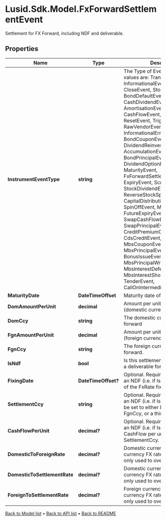 # Lusid.Sdk.Model.FxForwardSettlementEvent
Settlement for FX Forward, including NDF and deliverable.

## Properties

Name | Type | Description | Notes
------------ | ------------- | ------------- | -------------
**InstrumentEventType** | **string** | The Type of Event. The available values are: TransitionEvent, InformationalEvent, OpenEvent, CloseEvent, StockSplitEvent, BondDefaultEvent, CashDividendEvent, AmortisationEvent, CashFlowEvent, ExerciseEvent, ResetEvent, TriggerEvent, RawVendorEvent, InformationalErrorEvent, BondCouponEvent, DividendReinvestmentEvent, AccumulationEvent, BondPrincipalEvent, DividendOptionEvent, MaturityEvent, FxForwardSettlementEvent, ExpiryEvent, ScripDividendEvent, StockDividendEvent, ReverseStockSplitEvent, CapitalDistributionEvent, SpinOffEvent, MergerEvent, FutureExpiryEvent, SwapCashFlowEvent, SwapPrincipalEvent, CreditPremiumCashFlowEvent, CdsCreditEvent, CdxCreditEvent, MbsCouponEvent, MbsPrincipalEvent, BonusIssueEvent, MbsPrincipalWriteOffEvent, MbsInterestDeferralEvent, MbsInterestShortfallEvent, TenderEvent, CallOnIntermediateSecuritiesEvent | 
**MaturityDate** | **DateTimeOffset** | Maturity date of the forward | 
**DomAmountPerUnit** | **decimal** | Amount per unit in the DomCcy (domestic currency) | 
**DomCcy** | **string** | The domestic currency of the forward | 
**FgnAmountPerUnit** | **decimal** | Amount per unit in the FgnCcy (foreign currency) | 
**FgnCcy** | **string** | The foreign currency of the forward. | 
**IsNdf** | **bool** | Is this settlement corresponding to a deliverable forward, or an NDF | 
**FixingDate** | **DateTimeOffset?** | Optional.  Required if the event is an NDF (i.e. if IsNdf &#x3D; true).  Date of the FxRate fixings. | [optional] 
**SettlementCcy** | **string** | Optional.  Required if the event is an NDF (i.e. if IsNdf &#x3D; true).  May be set to either DomCcy or FgnCcy, or a third currency. | [optional] 
**CashFlowPerUnit** | **decimal?** | Optional.  Required if the event is an NDF (i.e. if IsNdf &#x3D; true).  CashFlow per unit.  Paid in the SettlementCcy. | [optional] 
**DomesticToForeignRate** | **decimal?** | Domestic currency to foreign currency FX rate.  Not required, only used to override quotes. | [optional] 
**DomesticToSettlementRate** | **decimal?** | Domestic currency to settlement currency FX rate  Not required, only used to override quotes. | [optional] 
**ForeignToSettlementRate** | **decimal?** | Foreign currency to settlement currency FX rate  Not required, only used to override quotes. | [optional] [readonly] 

[Back to Model list](../README.md#documentation-for-models) &#8226; [Back to API list](../README.md#documentation-for-api-endpoints) &#8226; [Back to README](../README.md)

